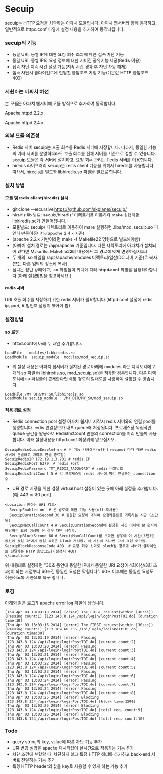 # Secuip

secuip는 HTTP 요청을 차단하는 아파치 모듈입니다. 아파치 웹서버와 함께 동작하고, 일반적으로 httpd.conf 파일에 설정 내용을 추가하여 동작시킵니다.

### secuip의 기능
* 동일 URI, 동일 IP에 대한 요청 회수 초과에 따른 접속 차단 기능
* 동일 URI, 동일 IP의 요청 정보에 대한 서버간 공유기능 제공(Redis 이용)
* 접속 차단 지속 시간 설정 가능(지속 시간 경과 후 차단 자동 해제)
* 접속 차단시 클라이언트에 전달할 응답코드 지정 기능(기본값 HTTP 응답코드 400)

### 지원하는 아파치 버전
본 모듈은 아파치 웹서버에 모듈 방식으로 추가하여 동작합니다.

Apache httpd 2.2.x

Apache httpd 2.4.x

### 외부 모듈 의존성
* Redis 서버
secuip는 호출 회수를 Redis 서버에 저장합니다. 따라서, 동일한 기능의 여러 서버를 운영하더라도 호출 회수를 전체 서버를 기준으로 정할 수 있습니다.
secuip 모듈은 각 서버에 설치하고, 요청 회수 관리는 Redis 서버를 이용합니다. 
* hiredis 라이브러리
secuip는 redis client 기능을 위해서 hiredis를 사용합니다. 따라서, hiredis를 빌드한 libhiredis.so 파일을 필요로 합니다.

### 설치 방법
#### 모듈 및 redis client(hiredis) 설치
* git clone --recursive https://github.com/skplanet/secuip/
* hiredis lib 빌드: secuip/hiredis/ 디렉토리로 이동하여 make 실행하면 libhiredis.so가 만들어집니다.
* 모듈빌드: secuip/ 디렉토리로 이동하여 make 실행하면 .libs/mod_secuip.so  파일이 만들어집니다.(apache 2.4.x 기준)
* (apache 2.2.x 기반이라면 make -f Makefile22 명령으로 빌드해야함)
* (아파치 설치 경로는 /app/apache 기준입니다. 다른 디렉토리에 아파치가 설치되어 있다면 Makefile, Makefile22의 내용에서 그 경로에 맞게 변경하십시오.)
* 두 개의 .so 파일을 /app/apache/modules 디렉토리(일산IDC 서버 기준)로 복사.(또는 다른 임의의 장소에 복사)
* 설치는 끝난 상태이고, .so 파일들의 위치에 따라 httpd.conf 파일을 설정해야합니다.(아래 설정방법을 참고하세요.)
 
#### redis 서버
URI 호출 회수를 저장하기 위한 redis 서버가 필요합니다.(httpd.conf 설정에 redis ip, port, 비빌번호 설정이 있어야 함) 

### 설정방법
#### so 로딩
* httpd.conf에 아래 두 라인 추가합니다.


```
LoadFile   modules/libhiredis.so
LoadModule  secuip_module  modules/mod_secuip.so
```

* 위 설정 내용은 아파치 웹서버가 설치된 경로 아래에 modules 라는 디렉토리에 2개의 so 파일들(libhiredis.so, mod_secuip.so)을 저장한 경우입니다. 다른 디렉토리에 so 파일들이 존재한다면 해당 경로의 절대로를 사용하여 설정할 수 있습니다.

```
LoadFile /MY_DIR/MY_SO/libhiredis.so
LoadModule secuip_module   /MY_DIR/MY_SO/mod_secuip.so 
```

 
#### 적용 경로 설정
* Redis connection pool 설정
아파치 웹서버 시작시 redis 서버와의 연결 pool를 생성합니다. redis 연결정보가 내부 queue에 저장됩니다.
프로세스당 독립적인 queue 공간을 활용하여 RedisInitCount 만큼의 connection를 미리 만들어 사용합니다.
아래 설정내용을 httpd.conf 최상위에 넣으십시오.


```
SecuipRedisQueueEnabled on # 본 기능 사용여부(off시 request 마다 매번 redis 서버에 연결하고 처리후 연결 종료함)
SecuipRedisIP 172.19.113.231 # redis IP
SecuipRedisPort 6379  # redis Port
SecuipRedisPassword "MY_REDIS_PASSWORD" # redis 비밀번호
SecuipRedisInitCount 5 # 각 프로세스당 redis 서버에 미리 연결하는 connection 수
```

* URI 경로 지정을 위한 설정
virtual host 설정이 있는 곳에 아래 설정을 추가합니다.(예. 443 or 80 port)

```
<Location 원하는 URI 경로>
  SecuipEnabled on  # 본 경로에 대한 기능 사용(off:미사용)
  SecuipDurationSecond 30 # 동일한 요청에 대하여 요청카운트를 기록하는 시간 (초단위)
  SecuipMaxCallCount 4 # SecuipDurationSecond에 설정한 시간 이내에 본 숫자에 해당하는 요청 이상이 온 경우 차단 시작함.
  SecuipBlockSecond 60 # SecuipMaxCallCount를 초과한 경우에 이 시간(초단위) 동안에 동일 IP에서 동일 요청은 block 처리함. 이 시간이 지나면 다시 요청 허가됨.
SecuipBlockResponseCode 403  # 요청 회수 초과로 block될 경우에 서버가 클라이언트 전달하는 HTTP 응답코드(미설정시 400) 
</Location>
```

위 내용대로 설정하면 "30초 동안에 동일한 IP에서 동일한 URI 요청이 4회이상(3회 초과)이 되는 시점부터 60초간 동일한 요청은 막힙니다".
60초 이후에는 동일한 요청도 허용하도록 자동으로 복구 됩니다.

### 로깅
아래와 같은 로그가 apache error log 파일에 남습니다.

```
[Thu Apr 03 13:03:13 2014] [error] The FIRST request(within [30sec])(Passing count:1) [123.143.8.124_/api/login/loginPostTOI.do] [duration time:30]
[Thu Apr 03 13:03:16 2014] [error] The FIRST request(within [30sec])(Passing count:1) [112.169.60.135_/api/login/loginPostTOI.do] [duration time:30]
[Thu Apr 03 13:03:19 2014] [error] Passing [123.143.8.124_/api/login/loginPostTOI.do] [current count:2]
[Thu Apr 03 13:03:20 2014] [error] Passing [123.143.8.124_/api/login/loginPostTOI.do] [current count:3]
[Thu Apr 03 13:03:21 2014] [error] Passing [123.143.8.124_/api/login/loginPostTOI.do] [current count:4]
[Thu Apr 03 13:03:22 2014] [error] Passing [123.143.8.124_/api/login/loginPostTOI.do] [current count:5]
[Thu Apr 03 13:03:23 2014] [error] Passing [123.143.8.124_/api/login/loginPostTOI.do] [current count:6]
[Thu Apr 03 13:03:24 2014] [error] Passing [123.143.8.124_/api/login/loginPostTOI.do] [current count:7]
[Thu Apr 03 13:03:24 2014] [error] Passing [123.143.8.124_/api/login/loginPostTOI.do] [current count:8]
[Thu Apr 03 13:03:25 2014] [error] Blocking [123.143.8.124_/api/login/loginPostTOI.do] [block time:1200]
[Thu Apr 03 13:03:25 2014] [error] Blocking [123.143.8.124_/api/login/loginPostTOI.do] [total req. count:9]
[Thu Apr 03 13:03:26 2014] [error] Blocking [123.143.8.124_/api/login/loginPostTOI.do] [total req. count:10]
```

 
### Todo
* query string의 key, value에 따른 차단 기능 추가
* URI 변경 설정을 apache 재시작없이 실시간으로 적용하는 기능 추가 
* 차단 조건에 부합할 때, 차단하지 않고 특정 HTTP 헤더를 추가하고 back-end 서버로 전달하는 기능 추가
* 특정 HTTP header의 값을 key로 사용할 수 있게 하는 기능 추가

